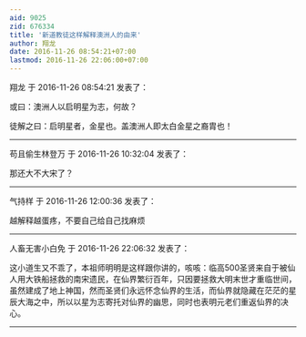 ```yaml
---
aid: 9025
zid: 676334
title: '新道教徒这样解释澳洲人的由来'
author: 翔龙
date: 2016-11-26 08:54:21+07:00
lastmod: 2016-11-26 22:06:00+07:00
---
```


翔龙 于 2016-11-26 08:54:21 发表了：

或曰：澳洲人以启明星为志，何故？

徒解之曰：启明星者，金星也。盖澳洲人即太白金星之裔胄也！

---------

苟且偷生林登万 于 2016-11-26 10:32:04 发表了：

那还大不大宋了？

---------

气持样 于 2016-11-26 12:00:36 发表了：

越解释越蛋疼，不要自己给自己找麻烦

---------

人畜无害小白免 于 2016-11-26 22:06:32 发表了：

这小道生又不乖了，本祖师明明是这样跟你讲的，咳咳：临高500圣贤来自于被仙人用大铁船拯救的南宋遗民，在仙界繁衍百年，只因要拯救大明末世才重临世间，虽然建成了地上神国，然而圣贤们永远怀念仙界的生活，而仙界就隐藏在茫茫的星辰大海之中，所以以星为志寄托对仙界的幽思，同时也表明元老们重返仙界的决心。

---------


